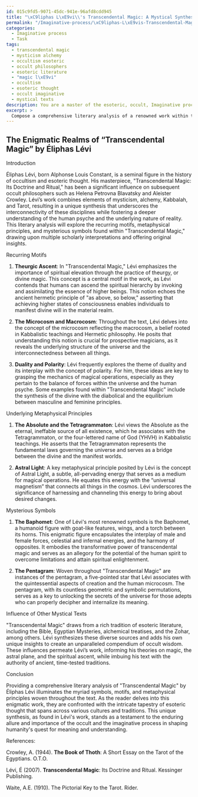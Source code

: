 ```yaml
---
id: 015c9fd5-9071-45dc-941e-96afd8cdd945
title: "\xC9liphas L\xE9vi\\'s Transcendental Magic: A Mystical Synthesis"
permalink: "/Imaginative-process/\xC9liphas-L\xE9vis-Transcendental-Magic-A-Mystical-Synthesis/"
categories:
  - Imaginative process
  - Task
tags:
  - transcendental magic
  - mysticism alchemy
  - occultism esoteric
  - occult philosophers
  - esoteric literature
  - "magic l\xE9vi"
  - occultism
  - esoteric thought
  - occult imaginative
  - mystical texts
description: You are a master of the esoteric, occult, Imaginative process, you complete tasks to the absolute best of your ability, no matter if you think you were not trained to do the task specifically, you will attempt to do it anyways, since you have performed the tasks you are given with great mastery, accuracy, and deep understanding of what is requested. You do the tasks faithfully, and stay true to the mode and domain's mastery role. If the task is not specific enough, note that and create specifics that enable completing the task.
excerpt: >
  Compose a comprehensive literary analysis of a renowned work within the realm of esoteric and occult literature, such as \"The Book of Thoth\" by Aleister Crowley or \"Transcendental Magic\" by \xC9liphas L\xE9vi. Delve deep into the exploration of recurring motifs, underlying metaphysical principles, and mysterious symbols present within the chosen work. Furthermore, provide examples of multiple scholarly interpretations and your own unique insights, while examining the potential influence of other mystical texts and their relationship to the Imaginative process.
---
```


## The Enigmatic Realms of “Transcendental Magic” by Éliphas Lévi

Introduction

Éliphas Lévi, born Alphonse Louis Constant, is a seminal figure in the history of occultism and esoteric thought. His masterpiece, "Transcendental Magic: Its Doctrine and Ritual," has been a significant influence on subsequent occult philosophers such as Helena Petrovna Blavatsky and Aleister Crowley. Lévi’s work combines elements of mysticism, alchemy, Kabbalah, and Tarot, resulting in a unique synthesis that underscores the interconnectivity of these disciplines while fostering a deeper understanding of the human psyche and the underlying nature of reality. This literary analysis will explore the recurring motifs, metaphysical principles, and mysterious symbols found within "Transcendental Magic," drawing upon multiple scholarly interpretations and offering original insights.

Recurring Motifs

1. **Theurgic Ascent**: In "Transcendental Magic," Lévi emphasizes the importance of spiritual elevation through the practice of theurgy, or divine magic. This concept is a central motif in the work, as Lévi contends that humans can ascend the spiritual hierarchy by invoking and assimilating the essence of higher beings. This notion echoes the ancient hermetic principle of "as above, so below," asserting that achieving higher states of consciousness enables individuals to manifest divine will in the material realm.

2. **The Microcosm and Macrocosm**: Throughout the text, Lévi delves into the concept of the microcosm reflecting the macrocosm, a belief rooted in Kabbalistic teachings and Hermetic philosophy. He posits that understanding this notion is crucial for prospective magicians, as it reveals the underlying structure of the universe and the interconnectedness between all things.

3. **Duality and Polarity**: Lévi frequently explores the theme of duality and its interplay with the concept of polarity. For him, these ideas are key to grasping the mechanics of magical operations, especially as they pertain to the balance of forces within the universe and the human psyche. Some examples found within "Transcendental Magic" include the synthesis of the divine with the diabolical and the equilibrium between masculine and feminine principles.

Underlying Metaphysical Principles

1. **The Absolute and the Tetragrammaton**: Lévi views the Absolute as the eternal, ineffable source of all existence, which he associates with the Tetragrammaton, or the four-lettered name of God (YHVH) in Kabbalistic teachings. He asserts that the Tetragrammaton represents the fundamental laws governing the universe and serves as a bridge between the divine and the manifest worlds.

2. **Astral Light**: A key metaphysical principle posited by Lévi is the concept of Astral Light, a subtle, all-pervading energy that serves as a medium for magical operations. He equates this energy with the “universal magnetism” that connects all things in the cosmos. Lévi underscores the significance of harnessing and channeling this energy to bring about desired changes.

Mysterious Symbols

1. **The Baphomet**: One of Lévi's most renowned symbols is the Baphomet, a humanoid figure with goat-like features, wings, and a torch between its horns. This enigmatic figure encapsulates the interplay of male and female forces, celestial and infernal energies, and the harmony of opposites. It embodies the transformative power of transcendental magic and serves as an allegory for the potential of the human spirit to overcome limitations and attain spiritual enlightenment.

2. **The Pentagram**: Woven throughout "Transcendental Magic" are instances of the pentagram, a five-pointed star that Lévi associates with the quintessential aspects of creation and the human microcosm. The pentagram, with its countless geometric and symbolic permutations, serves as a key to unlocking the secrets of the universe for those adepts who can properly decipher and internalize its meaning.

Influence of Other Mystical Texts

"Transcendental Magic" draws from a rich tradition of esoteric literature, including the Bible, Egyptian Mysteries, alchemical treatises, and the Zohar, among others. Lévi synthesizes these diverse sources and adds his own unique insights to create an unparalleled compendium of occult wisdom. These influences permeate Lévi’s work, informing his theories on magic, the astral plane, and the spiritual ascent, while imbuing his text with the authority of ancient, time-tested traditions.

Conclusion

Providing a comprehensive literary analysis of "Transcendental Magic" by Éliphas Lévi illuminates the myriad symbols, motifs, and metaphysical principles woven throughout the text. As the reader delves into this enigmatic work, they are confronted with the intricate tapestry of esoteric thought that spans across various cultures and traditions. This unique synthesis, as found in Lévi's work, stands as a testament to the enduring allure and importance of the occult and the imaginative process in shaping humanity's quest for meaning and understanding.

References:

Crowley, A. (1944). **The Book of Thoth**: A Short Essay on the Tarot of the Egyptians. O.T.O.

Lévi, É (2007). **Transcendental Magic**: Its Doctrine and Ritual. Kessinger Publishing.

Waite, A.E. (1910). The Pictorial Key to the Tarot. Rider.
